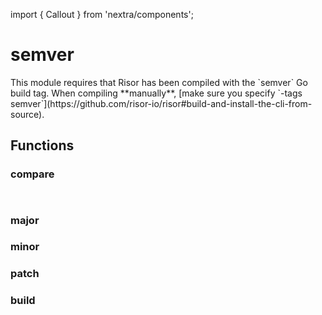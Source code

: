 import { Callout } from 'nextra/components';

# semver

<Callout type="info" emoji="ℹ️">
  This module requires that Risor has been compiled with the `semver` Go build tag.
  When compiling **manually**, [make sure you specify `-tags semver`](https://github.com/risor-io/risor#build-and-install-the-cli-from-source).
</Callout>

## Functions

### compare

```go filename="Function signature"
```

```go copy filename="Example"
```

### major

### minor

### patch

### build
